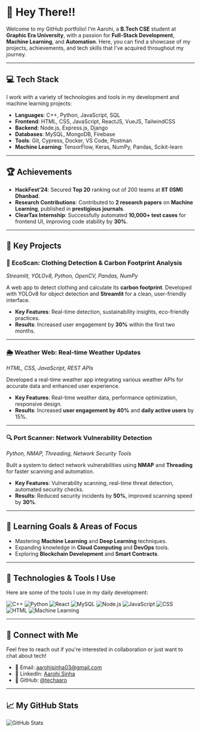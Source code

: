 # 🚀 **Hey There!!**

Welcome to my GitHub portfolio! I'm Aarohi, a **B.Tech CSE** student at **Graphic Era University**, with a passion for **Full-Stack Development**, **Machine Learning**, and **Automation**. Here, you can find a showcase of my projects, achievements, and tech skills that I've acquired throughout my journey.

---

## 💻 **Tech Stack**
I work with a variety of technologies and tools in my development and machine learning projects:

- **Languages**: C++, Python, JavaScript, SQL
- **Frontend**: HTML, CSS, JavaScript, ReactJS, VueJS, TailwindCSS
- **Backend**: Node.js, Express.js, Django
- **Databases**: MySQL, MongoDB, Firebase
- **Tools**: Git, Cypress, Docker, VS Code, Postman
- **Machine Learning**: TensorFlow, Keras, NumPy, Pandas, Scikit-learn

---

## 🏆 **Achievements**
- **HackFest’24**: Secured **Top 20** ranking out of 200 teams at **IIT (ISM) Dhanbad**.
- **Research Contributions**: Contributed to **2 research papers** on **Machine Learning**, published in **prestigious journals**.
- **ClearTax Internship**: Successfully automated **10,000+ test cases** for frontend UI, improving code stability by **30%**.

---

## 📂 **Key Projects**

### 🌱 **EcoScan: Clothing Detection & Carbon Footprint Analysis**
*Streamlit, YOLOv8, Python, OpenCV, Pandas, NumPy*

A web app to detect clothing and calculate its **carbon footprint**. Developed with YOLOv8 for object detection and **Streamlit** for a clean, user-friendly interface.

- **Key Features**: Real-time detection, sustainability insights, eco-friendly practices.
- **Results**: Increased user engagement by **30%** within the first two months.

---

### 🌦️ **Weather Web: Real-time Weather Updates**
*HTML, CSS, JavaScript, REST APIs*

Developed a real-time weather app integrating various weather APIs for accurate data and enhanced user experience.

- **Key Features**: Real-time weather data, performance optimization, responsive design.
- **Results**: Increased **user engagement by 40%** and **daily active users** by 15%.

---

### 🔍 **Port Scanner: Network Vulnerability Detection**
*Python, NMAP, Threading, Network Security Tools*

Built a system to detect network vulnerabilities using **NMAP** and **Threading** for faster scanning and automation.

- **Key Features**: Vulnerability scanning, real-time threat detection, automated security checks.
- **Results**: Reduced security incidents by **50%**, improved scanning speed by **30%**.

---

## 🌱 **Learning Goals & Areas of Focus**
- Mastering **Machine Learning** and **Deep Learning** techniques.
- Expanding knowledge in **Cloud Computing** and **DevOps** tools.
- Exploring **Blockchain Development** and **Smart Contracts**.

---

## 🔧 **Technologies & Tools I Use**
Here are some of the tools I use in my daily development:

![C++](https://img.shields.io/badge/C++-blue?style=flat&logo=c%2B%2B)
![Python](https://img.shields.io/badge/Python-3.9-blue?style=flat&logo=python)
![React](https://img.shields.io/badge/React-17.0-blue?style=flat&logo=react)
![MySQL](https://img.shields.io/badge/MySQL-8.0-blue?style=flat&logo=mysql)
![Node.js](https://img.shields.io/badge/Node.js-16.0-green?style=flat&logo=node.js)
![JavaScript](https://img.shields.io/badge/JavaScript-ES6-yellow?style=flat&logo=javascript)
![CSS](https://img.shields.io/badge/CSS-3-blue?style=flat&logo=css3)
![HTML](https://img.shields.io/badge/HTML-5-orange?style=flat&logo=html5)
![Machine Learning](https://img.shields.io/badge/Machine_Learning-blue?style=flat&logo=python)


---

## 🌟 **Connect with Me**
Feel free to reach out if you're interested in collaboration or just want to chat about tech!

- 📧 Email: [aarohisinha03@gmail.com](mailto:aarohisinha03@gmail.com)
- 🔗 LinkedIn: [Aarohi Sinha](https://www.linkedin.com/in/aarohi-sinha-bb4030217/)
- 🔗 GitHub: [@techaaro](https://github.com/techaaro)

---

## 📈 **My GitHub Stats**  
![GitHub Stats](https://github-readme-stats.vercel.app/api?username=techaaro&show_icons=true&hide_title=true&count_private=true&hide=prs)

